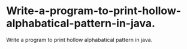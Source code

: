 # Write-a-program-to-print-hollow-alphabatical-pattern-in-java.
Write a program to print hollow alphabatical pattern in java.
